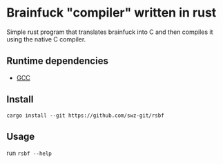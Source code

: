 # Brainfuck "compiler" written in rust

Simple rust program that translates brainfuck into C and then compiles it using the native C compiler.

## Runtime dependencies

- [GCC](https://gcc.gnu.org/)

## Install
`cargo install --git https://github.com/swz-git/rsbf`

## Usage
run `rsbf --help`